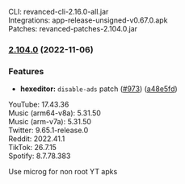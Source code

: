 CLI: revanced-cli-2.16.0-all.jar  
Integrations: app-release-unsigned-v0.67.0.apk  
Patches: revanced-patches-2.104.0.jar  

### [2.104.0](https://github.com/revanced/revanced-patches/compare/v2.103.0...v2.104.0) (2022-11-06)
### Features
* **hexeditor:** `disable-ads` patch ([#973](https://github.com/revanced/revanced-patches/issues/973)) ([a48e5fd](https://github.com/revanced/revanced-patches/commit/a48e5fd50dcf9ee061ffd5c5ed0b997067f40652))

  
YouTube: 17.43.36  
Music (arm64-v8a): 5.31.50  
Music (arm-v7a): 5.31.50  
Twitter: 9.65.1-release.0  
Reddit: 2022.41.1  
TikTok: 26.7.15  
Spotify: 8.7.78.383  

Use microg for non root YT apks  
